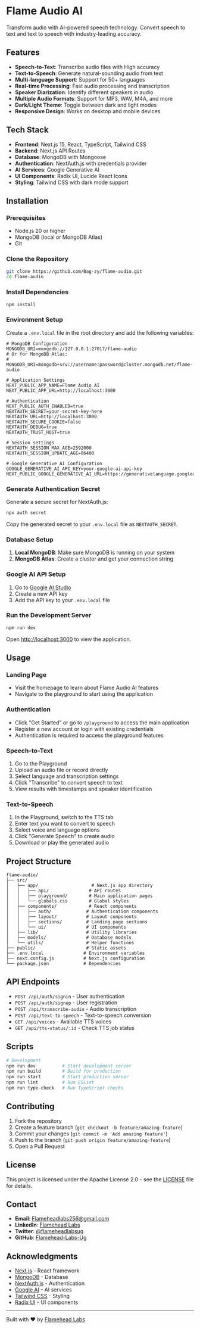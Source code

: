 # Flame Audio AI

Transform audio with AI-powered speech technology. Convert speech to text and text to speech with industry-leading accuracy.

## Features

- **Speech-to-Text**: Transcribe audio files with High  accuracy
- **Text-to-Speech**: Generate natural-sounding audio from text
- **Multi-language Support**: Support for 50+ languages
- **Real-time Processing**: Fast audio processing and transcription
- **Speaker Diarization**: Identify different speakers in audio
- **Multiple Audio Formats**: Support for MP3, WAV, M4A, and more
- **Dark/Light Theme**: Toggle between dark and light modes
- **Responsive Design**: Works on desktop and mobile devices

## Tech Stack

- **Frontend**: Next.js 15, React, TypeScript, Tailwind CSS
- **Backend**: Next.js API Routes
- **Database**: MongoDB with Mongoose
- **Authentication**: NextAuth.js with credentials provider
- **AI Services**: Google Generative AI
- **UI Components**: Radix UI, Lucide React Icons
- **Styling**: Tailwind CSS with dark mode support

## Installation

### Prerequisites

- Node.js 20 or higher
- MongoDB (local or MongoDB Atlas)
- Git

### Clone the Repository

```bash
git clone https://github.com/Bag-zy/flame-audio.git
cd flame-audio
```

### Install Dependencies

```bash
npm install
```

### Environment Setup

Create a `.env.local` file in the root directory and add the following variables:

```env
# MongoDB Configuration
MONGODB_URI=mongodb://127.0.0.1:27017/flame-audio
# Or for MongoDB Atlas:
# MONGODB_URI=mongodb+srv://username:password@cluster.mongodb.net/flame-audio

# Application Settings
NEXT_PUBLIC_APP_NAME=Flame Audio AI
NEXT_PUBLIC_APP_URL=http://localhost:3000

# Authentication
NEXT_PUBLIC_AUTH_ENABLED=true
NEXTAUTH_SECRET=your-secret-key-here
NEXTAUTH_URL=http://localhost:3000
NEXTAUTH_SECURE_COOKIE=false
NEXTAUTH_DEBUG=true
NEXTAUTH_TRUST_HOST=true

# Session settings
NEXTAUTH_SESSION_MAX_AGE=2592000
NEXTAUTH_SESSION_UPDATE_AGE=86400

# Google Generative AI Configuration
GOOGLE_GENERATIVE_AI_API_KEY=your-google-ai-api-key
NEXT_PUBLIC_GOOGLE_GENERATIVE_AI_URL=https://generativelanguage.googleapis.com/v1beta
```

### Generate Authentication Secret

Generate a secure secret for NextAuth.js:

```bash
npx auth secret
```

Copy the generated secret to your `.env.local` file as `NEXTAUTH_SECRET`.

### Database Setup

1. **Local MongoDB**: Make sure MongoDB is running on your system
2. **MongoDB Atlas**: Create a cluster and get your connection string

### Google AI API Setup

1. Go to [Google AI Studio](https://makersuite.google.com/app/apikey)
2. Create a new API key
3. Add the API key to your `.env.local` file

### Run the Development Server

```bash
npm run dev
```

Open [http://localhost:3000](http://localhost:3000) to view the application.

## Usage

### Landing Page
- Visit the homepage to learn about Flame Audio AI features
- Navigate to the playground to start using the application

### Authentication
- Click "Get Started" or go to `/playground` to access the main application
- Register a new account or login with existing credentials
- Authentication is required to access the playground features

### Speech-to-Text
1. Go to the Playground
2. Upload an audio file or record directly
3. Select language and transcription settings
4. Click "Transcribe" to convert speech to text
5. View results with timestamps and speaker identification

### Text-to-Speech
1. In the Playground, switch to the TTS tab
2. Enter text you want to convert to speech
3. Select voice and language options
4. Click "Generate Speech" to create audio
5. Download or play the generated audio

## Project Structure

```
flame-audio/
├── src/
│   ├── app/                    # Next.js app directory
│   │   ├── api/               # API routes
│   │   ├── playground/        # Main application pages
│   │   └── globals.css        # Global styles
│   ├── components/            # React components
│   │   ├── auth/             # Authentication components
│   │   ├── layout/           # Layout components
│   │   ├── sections/         # Landing page sections
│   │   └── ui/               # UI components
│   ├── lib/                  # Utility libraries
│   ├── models/               # Database models
│   └── utils/                # Helper functions
├── public/                   # Static assets
├── .env.local               # Environment variables
├── next.config.js           # Next.js configuration
└── package.json             # Dependencies
```

## API Endpoints

- `POST /api/auth/signin` - User authentication
- `POST /api/auth/signup` - User registration
- `POST /api/transcribe-audio` - Audio transcription
- `POST /api/text-to-speech` - Text-to-speech conversion
- `GET /api/voices` - Available TTS voices
- `GET /api/tts-status/:id` - Check TTS job status

## Scripts

```bash
# Development
npm run dev          # Start development server
npm run build        # Build for production
npm run start        # Start production server
npm run lint         # Run ESLint
npm run type-check   # Run TypeScript checks
```

## Contributing

1. Fork the repository
2. Create a feature branch (`git checkout -b feature/amazing-feature`)
3. Commit your changes (`git commit -m 'Add amazing feature'`)
4. Push to the branch (`git push origin feature/amazing-feature`)
5. Open a Pull Request

## License

This project is licensed under the Apache License 2.0 - see the [LICENSE](LICENSE) file for details.

## Contact

- **Email**: Flameheadlabs256@gmail.com
- **LinkedIn**: [Flamehead Labs](https://www.linkedin.com/in/flamehead-labs-919910285)
- **Twitter**: [@flameheadlabsug](https://x.com/flameheadlabsug)
- **GitHub**: [Flamehead-Labs-Ug](https://github.com/Flamehead-Labs-Ug/flame-audio)

## Acknowledgments

- [Next.js](https://nextjs.org/) - React framework
- [MongoDB](https://www.mongodb.com/) - Database
- [NextAuth.js](https://next-auth.js.org/) - Authentication
- [Google AI](https://ai.google.dev/) - AI services
- [Tailwind CSS](https://tailwindcss.com/) - Styling
- [Radix UI](https://www.radix-ui.com/) - UI components

---

Built with ❤️ by [Flamehead Labs](https://github.com/Flamehead-Labs-Ug)